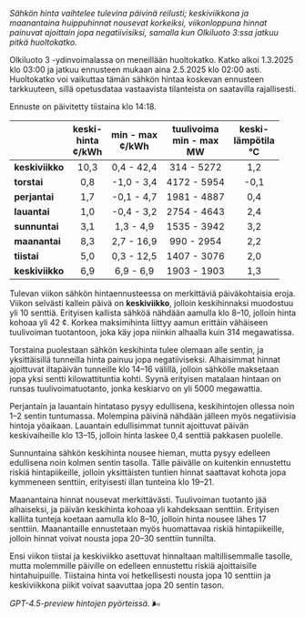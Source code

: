*Sähkön hinta vaihtelee tulevina päivinä reilusti; keskiviikkona ja maanantaina huippuhinnat nousevat korkeiksi, viikonloppuna hinnat painuvat ajoittain jopa negatiivisiksi, samalla kun Olkiluoto 3:ssa jatkuu pitkä huoltokatko.*

Olkiluoto 3 -ydinvoimalassa on meneillään huoltokatko. Katko alkoi 1.3.2025 klo 03:00 ja jatkuu ennusteen mukaan aina 2.5.2025 klo 02:00 asti. Huoltokatko voi vaikuttaa tämän sähkön hintaa koskevan ennusteen tarkkuuteen, sillä opetusdataa vastaavista tilanteista on saatavilla rajallisesti.

Ennuste on päivitetty tiistaina klo 14:18.

|             | keski-<br>hinta<br>¢/kWh | min - max<br>¢/kWh | tuulivoima<br>min - max<br>MW | keski-<br>lämpötila<br>°C |
|:------------|:------------------------:|:-------------------:|:----------------------------:|:--------------------------:|
| **keskiviikko** |          10,3          |    0,4 - 42,4     |         314 - 5272          |            1,2            |
| **torstai**     |          0,8           |    -1,0 - 3,4     |        4172 - 5954          |           -0,1            |
| **perjantai**   |          1,7           |    -0,1 - 4,7     |        1981 - 4887          |            0,4            |
| **lauantai**    |          1,0           |    -0,4 - 3,2     |        2754 - 4643          |            2,4            |
| **sunnuntai**   |          3,1           |     1,3 - 4,9     |        1535 - 3942          |            3,2            |
| **maanantai**   |          8,3           |    2,7 - 16,9     |         990 - 2954          |            2,2            |
| **tiistai**     |          5,0           |    0,3 - 12,5     |        1407 - 3076          |            2,0            |
| **keskiviikko** |          6,9           |     6,9 - 6,9     |        1903 - 1903          |            1,3            |

Tulevan viikon sähkön hintaennusteessa on merkittäviä päiväkohtaisia eroja. Viikon selvästi kallein päivä on **keskiviikko**, jolloin keskihinnaksi muodostuu yli 10 senttiä. Erityisen kallista sähköä nähdään aamulla klo 8–10, jolloin hinta kohoaa yli 42 ¢. Korkea maksimihinta liittyy aamun erittäin vähäiseen tuulivoiman tuotantoon, joka käy jopa niinkin alhaalla kuin 314 megawatissa.

Torstaina puolestaan sähkön keskihinta tulee olemaan alle sentin, ja yksittäisillä tunneilla hinta painuu jopa negatiiviseksi. Alhaisimmat hinnat ajoittuvat iltapäivän tunneille klo 14–16 välillä, jolloin sähkölle maksetaan jopa yksi sentti kilowattituntia kohti. Syynä erityisen matalaan hintaan on runsas tuulivoimatuotanto, jonka keskiarvo on yli 5000 megawattia.

Perjantain ja lauantain hintataso pysyy edullisena, keskihintojen ollessa noin 1–2 sentin tuntumassa. Molempina päivinä nähdään jälleen myös negatiivisia hintoja yöaikaan. Lauantain edullisimmat tunnit ajoittuvat päivän keskivaiheille klo 13–15, jolloin hinta laskee 0,4 senttiä pakkasen puolelle. 

Sunnuntaina sähkön keskihinta nousee hieman, mutta pysyy edelleen edullisena noin kolmen sentin tasolla. Tälle päivälle on kuitenkin ennustettu riskiä hintapiikeille, jolloin yksittäisten tuntien hinnat saattavat kohota jopa kymmeneen senttiin, erityisesti illan tunteina klo 19–21.

Maanantaina hinnat nousevat merkittävästi. Tuulivoiman tuotanto jää alhaiseksi, ja päivän keskihinta kohoaa yli kahdeksaan senttiin. Erityisen kalliita tunteja koetaan aamulla klo 8–10, jolloin hinta nousee lähes 17 senttiin. Maanantaille ennustetaan myös huomattavaa riskiä hintapiikeille, jolloin hinnat voivat nousta jopa 20–30 senttiin tunnilta.

Ensi viikon tiistai ja keskiviikko asettuvat hinnaltaan maltillisemmalle tasolle, mutta molemmille päiville on edelleen ennustettu riskiä ajoittaisille hintahuipuille. Tiistaina hinta voi hetkellisesti nousta jopa 10 senttiin ja keskiviikkona piikit voivat saavuttaa jopa 20 sentin tason.

*GPT-4.5-preview hintojen pyörteissä.* 🌬️

